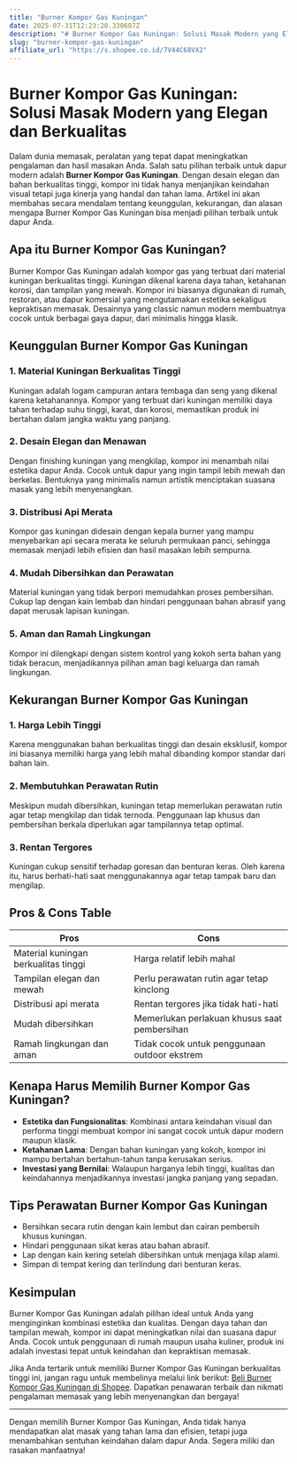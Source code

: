 ```yaml
---
title: "Burner Kompor Gas Kuningan"
date: 2025-07-31T12:23:20.330687Z
description: "# Burner Kompor Gas Kuningan: Solusi Masak Modern yang Elegan dan Berkualitas..."
slug: "burner-kompor-gas-kuningan"
affiliate_url: "https://s.shopee.co.id/7V44C68VX2"
---
```

# Burner Kompor Gas Kuningan: Solusi Masak Modern yang Elegan dan Berkualitas

Dalam dunia memasak, peralatan yang tepat dapat meningkatkan pengalaman dan hasil masakan Anda. Salah satu pilihan terbaik untuk dapur modern adalah **Burner Kompor Gas Kuningan**. Dengan desain elegan dan bahan berkualitas tinggi, kompor ini tidak hanya menjanjikan keindahan visual tetapi juga kinerja yang handal dan tahan lama. Artikel ini akan membahas secara mendalam tentang keunggulan, kekurangan, dan alasan mengapa Burner Kompor Gas Kuningan bisa menjadi pilihan terbaik untuk dapur Anda.

## Apa itu Burner Kompor Gas Kuningan?

Burner Kompor Gas Kuningan adalah kompor gas yang terbuat dari material kuningan berkualitas tinggi. Kuningan dikenal karena daya tahan, ketahanan korosi, dan tampilan yang mewah. Kompor ini biasanya digunakan di rumah, restoran, atau dapur komersial yang mengutamakan estetika sekaligus kepraktisan memasak. Desainnya yang classic namun modern membuatnya cocok untuk berbagai gaya dapur, dari minimalis hingga klasik.

## Keunggulan Burner Kompor Gas Kuningan

### 1. Material Kuningan Berkualitas Tinggi

Kuningan adalah logam campuran antara tembaga dan seng yang dikenal karena ketahanannya. Kompor yang terbuat dari kuningan memiliki daya tahan terhadap suhu tinggi, karat, dan korosi, memastikan produk ini bertahan dalam jangka waktu yang panjang.

### 2. Desain Elegan dan Menawan

Dengan finishing kuningan yang mengkilap, kompor ini menambah nilai estetika dapur Anda. Cocok untuk dapur yang ingin tampil lebih mewah dan berkelas. Bentuknya yang minimalis namun artistik menciptakan suasana masak yang lebih menyenangkan.

### 3. Distribusi Api Merata

Kompor gas kuningan didesain dengan kepala burner yang mampu menyebarkan api secara merata ke seluruh permukaan panci, sehingga memasak menjadi lebih efisien dan hasil masakan lebih sempurna.

### 4. Mudah Dibersihkan dan Perawatan

Material kuningan yang tidak berpori memudahkan proses pembersihan. Cukup lap dengan kain lembab dan hindari penggunaan bahan abrasif yang dapat merusak lapisan kuningan.

### 5. Aman dan Ramah Lingkungan

Kompor ini dilengkapi dengan sistem kontrol yang kokoh serta bahan yang tidak beracun, menjadikannya pilihan aman bagi keluarga dan ramah lingkungan.

## Kekurangan Burner Kompor Gas Kuningan

### 1. Harga Lebih Tinggi

Karena menggunakan bahan berkualitas tinggi dan desain eksklusif, kompor ini biasanya memiliki harga yang lebih mahal dibanding kompor standar dari bahan lain.

### 2. Membutuhkan Perawatan Rutin

Meskipun mudah dibersihkan, kuningan tetap memerlukan perawatan rutin agar tetap mengkilap dan tidak ternoda. Penggunaan lap khusus dan pembersihan berkala diperlukan agar tampilannya tetap optimal.

### 3. Rentan Tergores

Kuningan cukup sensitif terhadap goresan dan benturan keras. Oleh karena itu, harus berhati-hati saat menggunakannya agar tetap tampak baru dan mengilap.

## Pros & Cons Table

| **Pros**                                    | **Cons**                                 |
|----------------------------------------------|------------------------------------------|
| Material kuningan berkualitas tinggi        | Harga relatif lebih mahal             |
| Tampilan elegan dan mewah                   | Perlu perawatan rutin agar tetap kinclong |
| Distribusi api merata                       | Rentan tergores jika tidak hati-hati |
| Mudah dibersihkan                           | Memerlukan perlakuan khusus saat pembersihan |
| Ramah lingkungan dan aman                  | Tidak cocok untuk penggunaan outdoor ekstrem |

## Kenapa Harus Memilih Burner Kompor Gas Kuningan?

- **Estetika dan Fungsionalitas**: Kombinasi antara keindahan visual dan performa tinggi membuat kompor ini sangat cocok untuk dapur modern maupun klasik.
- **Ketahanan Lama**: Dengan bahan kuningan yang kokoh, kompor ini mampu bertahan bertahun-tahun tanpa kerusakan serius.
- **Investasi yang Bernilai**: Walaupun harganya lebih tinggi, kualitas dan keindahannya menjadikannya investasi jangka panjang yang sepadan.

## Tips Perawatan Burner Kompor Gas Kuningan

- Bersihkan secara rutin dengan kain lembut dan cairan pembersih khusus kuningan.
- Hindari penggunaan sikat keras atau bahan abrasif.
- Lap dengan kain kering setelah dibersihkan untuk menjaga kilap alami.
- Simpan di tempat kering dan terlindung dari benturan keras.

## Kesimpulan

Burner Kompor Gas Kuningan adalah pilihan ideal untuk Anda yang menginginkan kombinasi estetika dan kualitas. Dengan daya tahan dan tampilan mewah, kompor ini dapat meningkatkan nilai dan suasana dapur Anda. Cocok untuk penggunaan di rumah maupun usaha kuliner, produk ini adalah investasi tepat untuk keindahan dan kepraktisan memasak.

Jika Anda tertarik untuk memiliki Burner Kompor Gas Kuningan berkualitas tinggi ini, jangan ragu untuk membelinya melalui link berikut: [Beli Burner Kompor Gas Kuningan di Shopee](https://s.shopee.co.id/7V44C68VX2). Dapatkan penawaran terbaik dan nikmati pengalaman memasak yang lebih menyenangkan dan bergaya!

---

Dengan memilih Burner Kompor Gas Kuningan, Anda tidak hanya mendapatkan alat masak yang tahan lama dan efisien, tetapi juga menambahkan sentuhan keindahan dalam dapur Anda. Segera miliki dan rasakan manfaatnya!